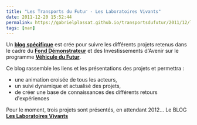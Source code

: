 ```yaml
---
title: "Les Transports du Futur - Les Laboratoires Vivants"
date: 2011-12-20 15:52:44
permalink: https://gabrielplassat.github.io/transportsdufutur/2011/12/les-transports-du-futur-les-laboratoires-vivants.html
tags: [nan]
---
```


<p>Un <a href="https://gabrielplassat.github.io/transportsdufutur/les_transports_du_futur_l/" target="_blank"><strong>blog spécifique</strong></a> est crée pour suivre les différents projets retenus dans le cadre du <a href="http://www2.ademe.fr/servlet/KBaseShow?sort=-1&cid=96&m=3&catid=22687" target="_blank"><strong>Fond Démonstrateur</strong></a> et des Investissements d'Avenir sur le programme <a href="http://www2.ademe.fr/servlet/KBaseShow?sort=-1&cid=96&m=3&catid=24707" target="_blank"><strong>Véhicule du Futur</strong></a>.</p> <p>Ce blog rassemble les liens et les présentations des projets et permettra :</p> <ul> <li>une animation croisée de tous les acteurs,</li> <li>un suivi dynamique et actualisé des projets,</li> <li>de créer une base de connaissances des différents retours d'expériences</li> </ul> <p>Pour le moment, trois projets sont présentés, en attendant 2012... Le BLOG<strong> <a href="https://gabrielplassat.github.io/transportsdufutur/les_transports_du_futur_l/" target="_blank">Les Laboratoires Vivants</a></strong></p>
